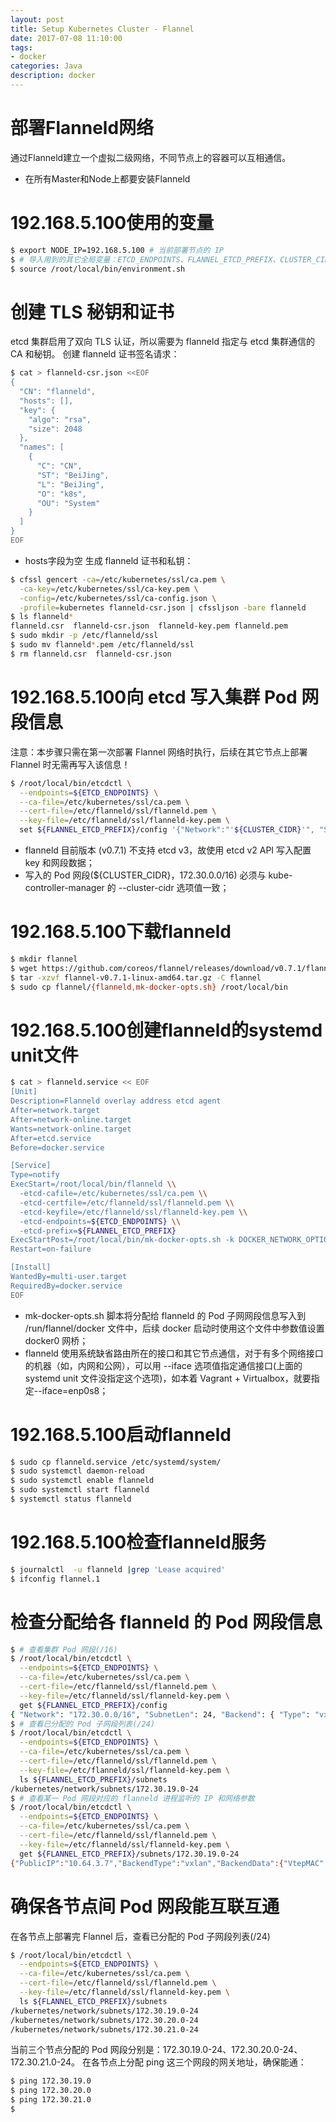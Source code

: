 ```yaml
---
layout: post
title: Setup Kubernetes Cluster - Flannel
date: 2017-07-08 11:10:00
tags:
- docker
categories: Java
description: docker
---
```


# 部署Flanneld网络
通过Flanneld建立一个虚拟二级网络，不同节点上的容器可以互相通信。    
* 在所有Master和Node上都要安装Flanneld

# 192.168.5.100使用的变量
```bash
$ export NODE_IP=192.168.5.100 # 当前部署节点的 IP
$ # 导入用到的其它全局变量：ETCD_ENDPOINTS、FLANNEL_ETCD_PREFIX、CLUSTER_CIDR
$ source /root/local/bin/environment.sh
```
# 创建 TLS 秘钥和证书
etcd 集群启用了双向 TLS 认证，所以需要为 flanneld 指定与 etcd 集群通信的 CA 和秘钥。
创建 flanneld 证书签名请求：
```bash
$ cat > flanneld-csr.json <<EOF
{
  "CN": "flanneld",
  "hosts": [],
  "key": {
    "algo": "rsa",
    "size": 2048
  },
  "names": [
    {
      "C": "CN",
      "ST": "BeiJing",
      "L": "BeiJing",
      "O": "k8s",
      "OU": "System"
    }
  ]
}
EOF
```
* hosts字段为空
生成 flanneld 证书和私钥：
```bash
$ cfssl gencert -ca=/etc/kubernetes/ssl/ca.pem \
  -ca-key=/etc/kubernetes/ssl/ca-key.pem \
  -config=/etc/kubernetes/ssl/ca-config.json \
  -profile=kubernetes flanneld-csr.json | cfssljson -bare flanneld
$ ls flanneld*
flanneld.csr  flanneld-csr.json  flanneld-key.pem flanneld.pem
$ sudo mkdir -p /etc/flanneld/ssl
$ sudo mv flanneld*.pem /etc/flanneld/ssl
$ rm flanneld.csr  flanneld-csr.json
```
# 192.168.5.100向 etcd 写入集群 Pod 网段信息
注意：本步骤只需在第一次部署 Flannel 网络时执行，后续在其它节点上部署 Flannel 时无需再写入该信息！
```bash
$ /root/local/bin/etcdctl \
  --endpoints=${ETCD_ENDPOINTS} \
  --ca-file=/etc/kubernetes/ssl/ca.pem \
  --cert-file=/etc/flanneld/ssl/flanneld.pem \
  --key-file=/etc/flanneld/ssl/flanneld-key.pem \
  set ${FLANNEL_ETCD_PREFIX}/config '{"Network":"'${CLUSTER_CIDR}'", "SubnetLen": 24, "Backend": {"Type": "vxlan"}}'
```
* flanneld 目前版本 (v0.7.1) 不支持 etcd v3，故使用 etcd v2 API 写入配置 key 和网段数据；
* 写入的 Pod 网段(${CLUSTER_CIDR}，172.30.0.0/16) 必须与 kube-controller-manager 的 --cluster-cidr 选项值一致；

# 192.168.5.100下载flanneld
```bash
$ mkdir flannel
$ wget https://github.com/coreos/flannel/releases/download/v0.7.1/flannel-v0.7.1-linux-amd64.tar.gz
$ tar -xzvf flannel-v0.7.1-linux-amd64.tar.gz -C flannel
$ sudo cp flannel/{flanneld,mk-docker-opts.sh} /root/local/bin
```

# 192.168.5.100创建flanneld的systemd unit文件
```bash
$ cat > flanneld.service << EOF
[Unit]
Description=Flanneld overlay address etcd agent
After=network.target
After=network-online.target
Wants=network-online.target
After=etcd.service
Before=docker.service

[Service]
Type=notify
ExecStart=/root/local/bin/flanneld \\
  -etcd-cafile=/etc/kubernetes/ssl/ca.pem \\
  -etcd-certfile=/etc/flanneld/ssl/flanneld.pem \\
  -etcd-keyfile=/etc/flanneld/ssl/flanneld-key.pem \\
  -etcd-endpoints=${ETCD_ENDPOINTS} \\
  -etcd-prefix=${FLANNEL_ETCD_PREFIX}
ExecStartPost=/root/local/bin/mk-docker-opts.sh -k DOCKER_NETWORK_OPTIONS -d /run/flannel/docker
Restart=on-failure

[Install]
WantedBy=multi-user.target
RequiredBy=docker.service
EOF
```
* mk-docker-opts.sh 脚本将分配给 flanneld 的 Pod 子网网段信息写入到 /run/flannel/docker 文件中，后续 docker 启动时使用这个文件中参数值设置 docker0 网桥；
* flanneld 使用系统缺省路由所在的接口和其它节点通信，对于有多个网络接口的机器（如，内网和公网），可以用 --iface 选项值指定通信接口(上面的 systemd unit 文件没指定这个选项)，如本着 Vagrant + Virtualbox，就要指定--iface=enp0s8；

# 192.168.5.100启动flanneld
```bash
$ sudo cp flanneld.service /etc/systemd/system/
$ sudo systemctl daemon-reload
$ sudo systemctl enable flanneld
$ sudo systemctl start flanneld
$ systemctl status flanneld
```

# 192.168.5.100检查flanneld服务
```bash
$ journalctl  -u flanneld |grep 'Lease acquired'
$ ifconfig flannel.1
```

# 检查分配给各 flanneld 的 Pod 网段信息
```bash
$ # 查看集群 Pod 网段(/16)
$ /root/local/bin/etcdctl \
  --endpoints=${ETCD_ENDPOINTS} \
  --ca-file=/etc/kubernetes/ssl/ca.pem \
  --cert-file=/etc/flanneld/ssl/flanneld.pem \
  --key-file=/etc/flanneld/ssl/flanneld-key.pem \
  get ${FLANNEL_ETCD_PREFIX}/config
{ "Network": "172.30.0.0/16", "SubnetLen": 24, "Backend": { "Type": "vxlan" } }
$ # 查看已分配的 Pod 子网段列表(/24)
$ /root/local/bin/etcdctl \
  --endpoints=${ETCD_ENDPOINTS} \
  --ca-file=/etc/kubernetes/ssl/ca.pem \
  --cert-file=/etc/flanneld/ssl/flanneld.pem \
  --key-file=/etc/flanneld/ssl/flanneld-key.pem \
  ls ${FLANNEL_ETCD_PREFIX}/subnets
/kubernetes/network/subnets/172.30.19.0-24
$ # 查看某一 Pod 网段对应的 flanneld 进程监听的 IP 和网络参数
$ /root/local/bin/etcdctl \
  --endpoints=${ETCD_ENDPOINTS} \
  --ca-file=/etc/kubernetes/ssl/ca.pem \
  --cert-file=/etc/flanneld/ssl/flanneld.pem \
  --key-file=/etc/flanneld/ssl/flanneld-key.pem \
  get ${FLANNEL_ETCD_PREFIX}/subnets/172.30.19.0-24
{"PublicIP":"10.64.3.7","BackendType":"vxlan","BackendData":{"VtepMAC":"d6:51:2e:80:5c:69"}}
```


# 确保各节点间 Pod 网段能互联互通
在各节点上部署完 Flannel 后，查看已分配的 Pod 子网段列表(/24)
```bash
$ /root/local/bin/etcdctl \
  --endpoints=${ETCD_ENDPOINTS} \
  --ca-file=/etc/kubernetes/ssl/ca.pem \
  --cert-file=/etc/flanneld/ssl/flanneld.pem \
  --key-file=/etc/flanneld/ssl/flanneld-key.pem \
  ls ${FLANNEL_ETCD_PREFIX}/subnets
/kubernetes/network/subnets/172.30.19.0-24
/kubernetes/network/subnets/172.30.20.0-24
/kubernetes/network/subnets/172.30.21.0-24
```
当前三个节点分配的 Pod 网段分别是：172.30.19.0-24、172.30.20.0-24、172.30.21.0-24。
在各节点上分配 ping 这三个网段的网关地址，确保能通：
```bash
$ ping 172.30.19.0
$ ping 172.30.20.0
$ ping 172.30.21.0
$
```




